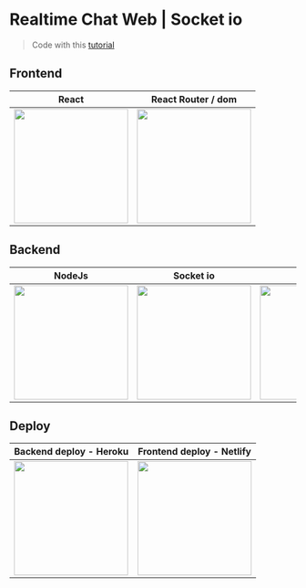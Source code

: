 # Realtime Chat Web | Socket io

> Code with this [tutorial](https://www.youtube.com/watch?v=ZwFA3YMfkoc)

## Frontend

|                                                            React                                                             |                                            React Router / dom                                             |
| :--------------------------------------------------------------------------------------------------------------------------: | :-------------------------------------------------------------------------------------------------------: |
| <img src="https://user-images.githubusercontent.com/13250888/62798586-90d58680-bb19-11e9-9a82-9762725abede.png" width="200"> | <img src="https://gitlab.com/uploads/-/system/project/avatar/10272305/logo-react-router.png" width="200"> |

## Backend

|                                     NodeJs                                      |                                         Socket io                                         |                                     Express                                     |
| :-----------------------------------------------------------------------------: | :---------------------------------------------------------------------------------------: | :-----------------------------------------------------------------------------: |
| <img src="https://t1.daumcdn.net/cfile/tistory/996A4F355BC12F782C" width="200"> | <img src="https://upload.wikimedia.org/wikipedia/commons/9/96/Socket-io.svg" width="200"> | <img src="https://expressjs.com/images/express-facebook-share.png" width="200"> |

## Deploy

|                            Backend deploy - Heroku                             |                                   Frontend deploy - Netlify                                    |
| :----------------------------------------------------------------------------: | :--------------------------------------------------------------------------------------------: |
| <img src="https://miro.medium.com/max/322/0*PCMaJIFtSEy9Pnj8.jpg" width="200"> | <img src="https://seeklogo.com/images/N/netlify-logo-758722CDF4-seeklogo.com.png" width="200"> |
